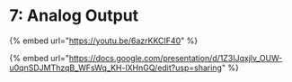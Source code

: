 # 7: Analog Output

{% embed url="https://youtu.be/6azrKKCIF40" %}

{% embed url="https://docs.google.com/presentation/d/1Z3IJqxjlv_OUW-u0qnSDJMThzqB_WFsWq_KH-lXHnGQ/edit?usp=sharing" %}
